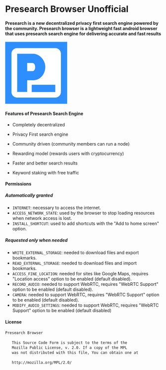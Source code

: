 # Presearch Browser Unofficial 

#### Presearch is a new decentralized privacy first search engine powered by the community. Presearch browser is a lightweight fast android browser that uses presearch search engine for delivering accurate and fast results
![](launcher_icon_small.png)

#### Features of Presearch Search Engine
* Completely decentralized 

* Privacy First search engine

* Community driven (community members can run a node)

* Rewarding model (rewards users with cryptocurrency)

* Faster and better search results

* Keyword staking with free traffic


#### Permissions

##### Automatically granted
* `INTERNET`: necessary to access the internet.
* `ACCESS_NETWORK_STATE`: used by the browser to stop loading resources when network access is lost.
* `INSTALL_SHORTCUT`: used to add shortcuts with the "Add to home screen" option.

##### Requested only when needed
* `WRITE_EXTERNAL_STORAGE`: needed to download files and export bookmarks.
* `READ_EXTERNAL_STORAGE`: needed to download files and import bookmarks.
* `ACCESS_FINE_LOCATION`: needed for sites like Google Maps, requires "Location access" option to be enabled (default disabled).
* `RECORD_AUDIO`: needed to support WebRTC, requires "WebRTC Support" option to be enabled (default disabled).
* `CAMERA`: needed to support WebRTC, requires "WebRTC Support" option to be enabled (default disabled).
* `MODIFY_AUDIO_SETTINGS`: needed to support WebRTC, requires "WebRTC Support" option to be enabled (default disabled)

#### License
```
Presearch Browser 

   This Source Code Form is subject to the terms of the 
   Mozilla Public License, v. 2.0. If a copy of the MPL 
   was not distributed with this file, You can obtain one at 
   
   http://mozilla.org/MPL/2.0/
```
